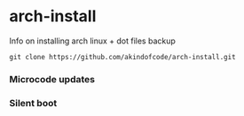 # arch-install

Info on installing arch linux + dot files backup


`git clone https://github.com/akindofcode/arch-install.git`

### Microcode updates

### Silent boot
